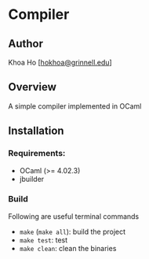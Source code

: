 Compiler
==========

Author
------

Khoa Ho [hokhoa@grinnell.edu]


Overview
--------

A simple compiler implemented in OCaml


Installation
------------

### Requirements:
* OCaml (>= 4.02.3)
* jbuilder

### Build
Following are useful terminal commands
* `make` (`make all`): build the project
* `make test`: test
* `make clean`: clean the binaries
